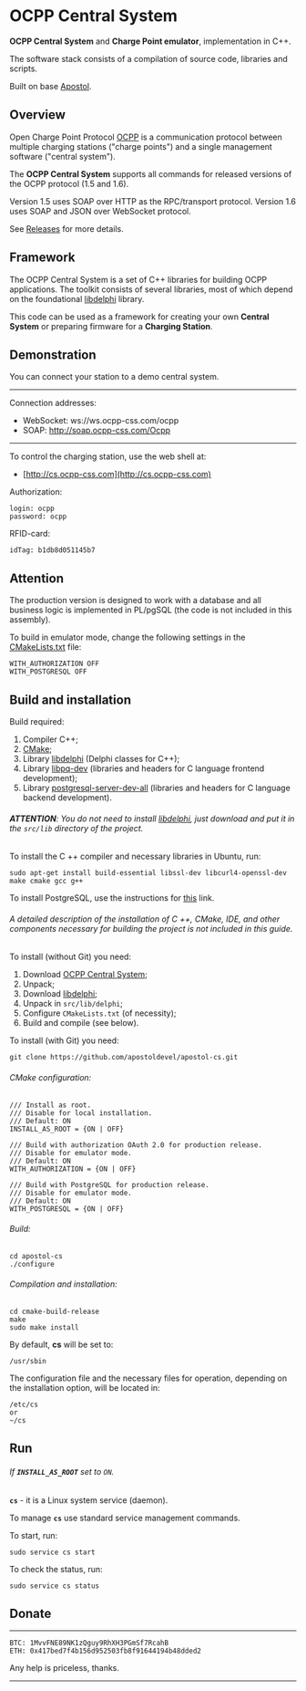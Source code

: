 # OCPP Central System

**OCPP Central System** and **Charge Point emulator**, implementation in C++.

The software stack consists of a compilation of source code, libraries and scripts.

Built on base [Apostol](https://github.com/ufocomp/apostol).

Overview
-
Open Charge Point Protocol [OCPP](http://ocppforum.net) is a communication protocol between multiple charging stations ("charge points") and a single management software ("central system").

The **OCPP Central System** supports all commands for released versions of the OCPP protocol (1.5 and 1.6). 

Version 1.5 uses SOAP over HTTP as the RPC/transport protocol. Version 1.6 uses SOAP and JSON over WebSocket protocol.

See [Releases](https://github.com/apostoldevel/apostol-cs/releases) for more details.

Framework
-
The OCPP Central System is a set of C++ libraries for building OCPP applications. The toolkit consists of several libraries, most of which depend on the foundational [libdelphi](https://github.com/ufocomp/libdelphi) library.

This code can be used as a framework for creating your own **Central System** or preparing firmware for a **Charging Station**.

Demonstration
-
You can connect your station to a demo central system.

---
Connection addresses:
- WebSocket: ws://ws.ocpp-css.com/ocpp
- SOAP: http://soap.ocpp-css.com/Ocpp
---

To control the charging station, use the web shell at:
- [http://cs.ocpp-css.com](http://cs.ocpp-css.com)

Authorization:
~~~
login: ocpp
password: ocpp
~~~

RFID-card:
~~~
idTag: b1db8d051145b7
~~~

Attention
-
The production version is designed to work with a database and all business logic is implemented in PL/pgSQL (the code is not included in this assembly).

To build in emulator mode, change the following settings in the [CMakeLists.txt](https://github.com/apostoldevel/apostol-cs/blob/master/CMakeLists.txt) file:
~~~
WITH_AUTHORIZATION OFF
WITH_POSTGRESQL OFF
~~~

Build and installation
-
Build required:

1. Compiler C++;
1. [CMake](https://cmake.org);
1. Library [libdelphi](https://github.com/ufocomp/libdelphi/) (Delphi classes for C++);
1. Library [libpq-dev](https://www.postgresql.org/download/) (libraries and headers for C language frontend development);
1. Library [postgresql-server-dev-all](https://www.postgresql.org/download/) (libraries and headers for C language backend development).

###### **ATTENTION**: You do not need to install [libdelphi](https://github.com/ufocomp/libdelphi/), just download and put it in the `src/lib` directory of the project.

To install the C ++ compiler and necessary libraries in Ubuntu, run:
~~~
sudo apt-get install build-essential libssl-dev libcurl4-openssl-dev make cmake gcc g++
~~~

To install PostgreSQL, use the instructions for [this](https://www.postgresql.org/download/) link.

###### A detailed description of the installation of C ++, CMake, IDE, and other components necessary for building the project is not included in this guide.

To install (without Git) you need:

1. Download [OCPP Central System](https://github.com/ufocomp/apostol-cs/archive/master.zip);
1. Unpack;
1. Download [libdelphi](https://github.com/ufocomp/libdelphi/archive/master.zip);
1. Unpack in `src/lib/delphi`;
1. Configure `CMakeLists.txt` (of necessity);
1. Build and compile (see below).

To install (with Git) you need:
~~~
git clone https://github.com/apostoldevel/apostol-cs.git
~~~

###### CMake configuration:
~~~
/// Install as root. 
/// Disable for local installation.
/// Default: ON 
INSTALL_AS_ROOT = {ON | OFF}

/// Build with authorization OAuth 2.0 for production release. 
/// Disable for emulator mode. 
/// Default: ON
WITH_AUTHORIZATION = {ON | OFF}

/// Build with PostgreSQL for production release. 
/// Disable for emulator mode. 
/// Default: ON
WITH_POSTGRESQL = {ON | OFF}
~~~

###### Build:
~~~
cd apostol-cs
./configure
~~~

###### Compilation and installation:
~~~
cd cmake-build-release
make
sudo make install
~~~

By default, **cs** will be set to:
~~~
/usr/sbin
~~~

The configuration file and the necessary files for operation, depending on the installation option, will be located in:
~~~
/etc/cs
or
~/cs
~~~

Run
-
###### If **`INSTALL_AS_ROOT`** set to `ON`.

**`cs`** - it is a Linux system service (daemon).

To manage **`cs`** use standard service management commands.

To start, run:
~~~
sudo service cs start
~~~

To check the status, run:
~~~
sudo service cs status
~~~

Donate
-
---
~~~
BTC: 1MvvFNE89NK1zQguy9RhXH3PGmSf7RcahB
ETH: 0x417bed7f4b156d952503fb8f91644194b48dded2
~~~
Any help is priceless, thanks.

---
